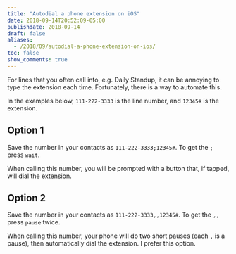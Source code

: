 ```yaml
---
title: "Autodial a phone extension on iOS"
date: 2018-09-14T20:52:09-05:00
publishdate: 2018-09-14
draft: false
aliases:
  - /2018/09/autodial-a-phone-extension-on-ios/
toc: false
show_comments: true
---
```


For lines that you often call into, e.g. Daily Standup, it can be annoying to type the extension each time. Fortunately, there is a way to automate this.

In the examples below, `111-222-3333` is the line number, and `12345#` is the extension.

## Option 1

Save the number in your contacts as `111-222-3333;12345#`. To get the `;` press `wait`.

When calling this number, you will be prompted with a button that, if tapped, will dial the extension.

## Option 2

Save the number in your contacts as `111-222-3333,,12345#`. To get the `,,` press `pause` twice. 

When calling this number, your phone will do two short pauses (each `,` is a pause), then automatically dial the extension. I prefer this option. 
